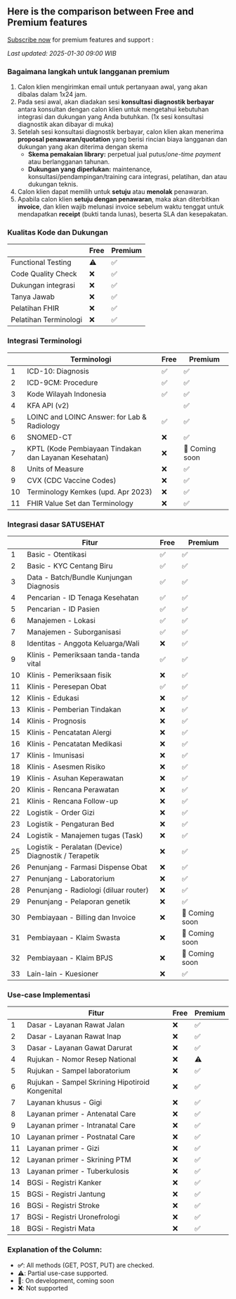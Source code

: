 ## Here is the comparison between Free and Premium features

[Subscribe now](mailto:ivan.harsono@ivanmd.id?subject=Subscription%20and%20Support%20for%20SATUSEHAT%20Integration&body=Salam%20sehat%2C%20dr.%20Ivan%0A%0ASaya%20berkebutuhan%20untuk%3A%20(sesuaikan%20dengan%20kebutuhan%20Anda)%0A1.%20Integrasi%20Resource%20%5Bsebutkan%5D%0A2.%20Support%20coding%2Fintegrasi%20database%0A3%20....%0A%0AAnda%20dapat%20mengontak%20saya%20kembali%20melalui%3A%0ANama%3A%20%0ANo.%20Whatsapp%3A%0A%0ATerimakasih%20banyak.) for premium features and support : 

*Last updated: 2025-01-30 09:00 WIB*

### Bagaimana langkah untuk langganan premium
1. Calon klien mengirimkan email untuk pertanyaan awal, yang akan dibalas dalam 1x24 jam.
2. Pada sesi awal, akan diadakan sesi **konsultasi diagnostik berbayar** antara konsultan dengan calon klien untuk mengetahui kebutuhan integrasi dan dukungan yang Anda butuhkan. (1x sesi konsultasi diagnostik akan dibayar di muka)
3. Setelah sesi konsultasi diagnostik berbayar, calon klien akan menerima **proposal penawaran/quotation** yang berisi rincian biaya langganan dan dukungan yang akan diterima dengan skema     
   - **Skema pemakaian library:** perpetual jual putus/*one-time payment* atau berlangganan tahunan.
   - **Dukungan yang diperlukan:** maintenance, konsultasi/pendampingan/training cara integrasi, pelatihan, dan atau dukungan teknis.
4. Calon klien dapat memilih untuk **setuju** atau **menolak** penawaran.
5. Apabila calon klien **setuju dengan penawaran**, maka akan diterbitkan **invoice**, dan klien wajib melunasi invoice sebelum waktu tenggat untuk mendapatkan **receipt** (bukti tanda lunas), beserta SLA dan kesepakatan.

### Kualitas Kode dan Dukungan
|  | Free | Premium |
|----------|------|---------|
| Functional Testing | ⚠️ | ✅ |
| Code Quality Check | ❌ | ✅ |
| Dukungan integrasi | ❌ | ✅ |
| Tanya Jawab | ❌ | ✅ |
| Pelatihan FHIR | ❌ | ✅ |
| Pelatihan Terminologi | ❌ | ✅ |


### Integrasi Terminologi
|  | Terminologi | Free | Premium |
|---|-------------|------|---------|
|1 | ICD-10: Diagnosis | ✅ | ✅ |
|2 | ICD-9CM: Procedure | ✅ | ✅ |
|3 | Kode Wilayah Indonesia | ✅ | ✅ |
|4 | KFA API (v2) |  | ✅ |
|5 | LOINC and LOINC Answer: for Lab & Radiology | ✅ | ✅ |
|6 | SNOMED-CT | ❌ | ✅ |
|7 | KPTL (Kode Pembiayaan Tindakan dan Layanan Kesehatan) | ❌ | 🚀 Coming soon |
|8 | Units of Measure | ❌ | ✅ |
|9 | CVX (CDC Vaccine Codes) | ❌ | ✅ |
|10 | Terminology Kemkes (upd. Apr 2023) | ❌ | ✅ |
|11 | FHIR Value Set dan Terminology | ❌ | ✅ |

### Integrasi dasar SATUSEHAT
|  | Fitur | Free | Premium |
|---|-------------|------|---------|
| 1 | Basic - Otentikasi | ✅ | ✅ |
| 2 | Basic - KYC Centang Biru | ✅ | ✅ |
| 3 | Data - Batch/Bundle Kunjungan Diagnosis | ✅ | ✅ |
| 4 | Pencarian - ID Tenaga Kesehatan | ✅ | ✅ |
| 5 | Pencarian - ID Pasien | ✅ | ✅ |
| 6 | Manajemen - Lokasi | ✅ | ✅ |
| 7 | Manajemen - Suborganisasi | ✅ | ✅ |
| 8 | Identitas - Anggota Keluarga/Wali | ❌ | ✅ |
| 9 | Klinis - Pemeriksaan tanda-tanda vital | ✅ | ✅ |
| 10 | Klinis - Pemeriksaan fisik | ❌ | ✅ |
| 11 | Klinis - Peresepan Obat | ✅ | ✅ |
| 12 | Klinis - Edukasi | ❌ | ✅ |
| 13 | Klinis - Pemberian Tindakan | ❌ | ✅ |
| 14 | Klinis - Prognosis | ❌ | ✅ |
| 15 | Klinis - Pencatatan Alergi | ❌ | ✅ |
| 16 | Klinis - Pencatatan Medikasi | ❌ | ✅ |
| 17 | Klinis - Imunisasi | ❌ | ✅ |
| 18 | Klinis - Asesmen Risiko | ❌ | ✅ |
| 19 | Klinis - Asuhan Keperawatan | ❌ | ✅ |
| 20 | Klinis - Rencana Perawatan | ❌ | ✅ |
| 21 | Klinis - Rencana Follow-up | ❌ | ✅ |
| 22 | Logistik - Order Gizi | ❌ | ✅ |
| 23 | Logistik - Pengaturan Bed | ❌ | ✅ |
| 24 | Logistik - Manajemen tugas (Task) | ❌ | ✅ |
| 25 | Logistik - Peralatan (Device) Diagnostik / Terapetik | ❌ | ✅ |
| 26 | Penunjang - Farmasi Dispense Obat | ❌ | ✅ |
| 27 | Penunjang - Laboratorium | ❌ | ✅ |
| 28 | Penunjang - Radiologi (diluar router) | ❌ | ✅ |
| 29 | Penunjang - Pelaporan genetik | ❌ | ✅ |
| 30 | Pembiayaan - Billing dan Invoice | ❌ | 🚀 Coming soon |
| 31 | Pembiayaan - Klaim Swasta | ❌ | 🚀 Coming soon |
| 32 | Pembiayaan - Klaim BPJS | ❌ | 🚀 Coming soon |
| 33 | Lain-lain - Kuesioner | ❌ | ✅ |

### Use-case Implementasi
|  | Fitur | Free | Premium |
|---|-------------|------|---------|
| 1 | Dasar - Layanan Rawat Jalan | ❌ | ✅ |
| 2 | Dasar - Layanan Rawat Inap | ❌ | ✅ |
| 3 | Dasar - Layanan Gawat Darurat | ❌ | ✅ |
| 4 | Rujukan - Nomor Resep National | ❌ | ⚠️ |
| 5 | Rujukan - Sampel laboratorium | ❌ | ✅ |
| 6 | Rujukan - Sampel Skrining Hipotiroid Kongenital | ❌ | ✅ |
| 7 | Layanan khusus - Gigi | ❌ | ✅ |
| 8 | Layanan primer - Antenatal Care | ❌ | ✅ |
| 9 | Layanan primer - Intranatal Care | ❌ | ✅ |
| 10 | Layanan primer - Postnatal Care | ❌ | ✅ |
| 11 | Layanan primer - Gizi | ❌ | ✅ |
| 12 | Layanan primer - Skrining PTM | ❌ | ✅ |
| 13 | Layanan primer - Tuberkulosis | ❌ | ✅ |
| 14 | BGSi - Registri Kanker | ❌ | ✅ |
| 15 | BGSi - Registri Jantung | ❌ | ✅ |
| 16 | BGSi - Registri Stroke | ❌ | ✅ |
| 17 | BGSi - Registri Uronefrologi | ❌ | ✅ |
| 18 | BGSi - Registri Mata | ❌ | ✅ |

### Explanation of the Column:
- **✅**: All methods (GET, POST, PUT) are checked.
- **⚠️**: Partial use-case supported.
- **🚀**: On development, coming soon
- **❌**: Not supported
